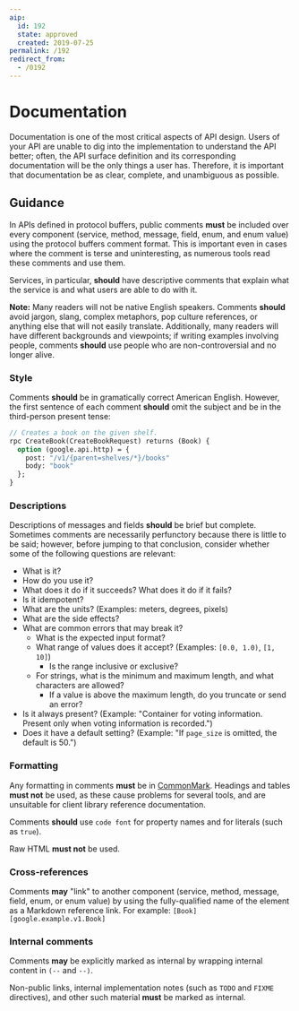 ```yaml
---
aip:
  id: 192
  state: approved
  created: 2019-07-25
permalink: /192
redirect_from:
  - /0192
---
```


# Documentation

Documentation is one of the most critical aspects of API design. Users of your
API are unable to dig into the implementation to understand the API better;
often, the API surface definition and its corresponding documentation will be
the only things a user has. Therefore, it is important that documentation be as
clear, complete, and unambiguous as possible.

## Guidance

In APIs defined in protocol buffers, public comments **must** be included over
every component (service, method, message, field, enum, and enum value) using
the protocol buffers comment format. This is important even in cases where the
comment is terse and uninteresting, as numerous tools read these comments and
use them.

Services, in particular, **should** have descriptive comments that explain what
the service is and what users are able to do with it.

**Note:** Many readers will not be native English speakers. Comments **should**
avoid jargon, slang, complex metaphors, pop culture references, or anything
else that will not easily translate. Additionally, many readers will have
different backgrounds and viewpoints; if writing examples involving people,
comments **should** use people who are non-controversial and no longer alive.

### Style

Comments **should** be in gramatically correct American English. However, the
first sentence of each comment **should** omit the subject and be in the
third-person present tense:

```proto
// Creates a book on the given shelf.
rpc CreateBook(CreateBookRequest) returns (Book) {
  option (google.api.http) = {
    post: "/v1/{parent=shelves/*}/books"
    body: "book"
  };
}
```

### Descriptions

Descriptions of messages and fields **should** be brief but complete. Sometimes
comments are necessarily perfunctory because there is little to be said;
however, before jumping to that conclusion, consider whether some of the
following questions are relevant:

- What is it?
- How do you use it?
- What does it do if it succeeds? What does it do if it fails?
- Is it idempotent?
- What are the units? (Examples: meters, degrees, pixels)
- What are the side effects?
- What are common errors that may break it?
  - What is the expected input format?
  - What range of values does it accept? (Examples: `[0.0, 1.0)`, `[1, 10]`)
    - Is the range inclusive or exclusive?
  - For strings, what is the minimum and maximum length, and what characters
    are allowed?
    - If a value is above the maximum length, do you truncate or send an error?
- Is it always present? (Example: "Container for voting information. Present
  only when voting information is recorded.")
- Does it have a default setting? (Example: "If `page_size` is omitted, the
  default is 50.")

### Formatting

Any formatting in comments **must** be in [CommonMark][]. Headings and tables
**must not** be used, as these cause problems for several tools, and are
unsuitable for client library reference documentation.

Comments **should** use `code font` for property names and for literals (such
as `true`).

Raw HTML **must not** be used.

### Cross-references

Comments **may** "link" to another component (service, method, message, field,
enum, or enum value) by using the fully-qualified name of the element as a
Markdown reference link. For example: `[Book][google.example.v1.Book]`

### Internal comments

<!-- TODO: This does not work outside of Google.
           We should probably try to get that fixed. -->

Comments **may** be explicitly marked as internal by wrapping internal content
in `(--` and `--)`.

Non-public links, internal implementation notes (such as `TODO` and `FIXME`
directives), and other such material **must** be marked as internal.

[commonmark]: https://commonmark.org/
